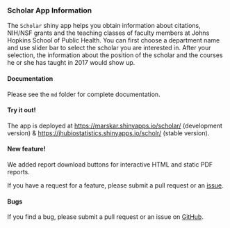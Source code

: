 ### Scholar App Information
The `Scholar` shiny app helps you obtain information about citations, NIH/NSF grants and the teaching classes of faculty members at Johns Hopkins School of Public Health. You can first choose a department name and use slider bar to select the scholar you are interested in. After your selection, the information about the position of the scholar and the courses he or she has taught in 2017 would show up.
#### Documentation
Please see the `md` folder for complete documentation.

#### Try it out!
The app is deployed at
https://marskar.shinyapps.io/scholar/ (development version)
&
https://jhubiostatistics.shinyapps.io/scholr/ (stable version).

#### New feature!
We added report download buttons for interactive HTML and static PDF reports.

If you have a request for a feature, please submit a pull request or an [issue](https://github.com/adv-datasci/scholar/issues).

#### Bugs
If you find a bug, please submit a pull request or an issue on [GitHub](https://github.com/adv-datasci/scholar/issues).

